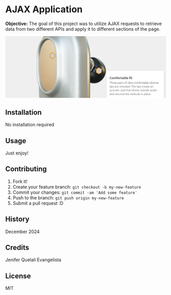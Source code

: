 # AJAX Application

**Objective:** The goal of this project was to utilize AJAX requests to retrieve data from two different APIs and apply it to different sections of the page.

![Website](images/thumb.png)

## Installation
No installation required

## Usage
Just enjoy!

## Contributing
1. Fork it!
2. Create your feature branch: `git checkout -b my-new-feature`
3. Commit your changes: `git commit -am 'Add some feature'`
4. Push to the branch: `git push origin my-new-feature`
5. Submit a pull request :D

## History

December 2024

## Credits
Jenifer Quelali Evangelista

## License
MIT